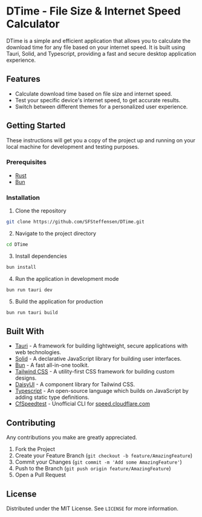 # DTime - File Size & Internet Speed Calculator

DTime is a simple and efficient application that allows you to calculate the download time for any file based on your internet speed. It is built using Tauri, Solid, and Typescript, providing a fast and secure desktop application experience.

## Features

- Calculate download time based on file size and internet speed.
- Test your specific device's internet speed, to get accurate results.
- Switch between different themes for a personalized user experience.

## Getting Started

These instructions will get you a copy of the project up and running on your local machine for development and testing purposes.

### Prerequisites

- [Rust](https://www.rust-lang.org/tools/install)
- [Bun](https://github.com/xylophonez/bun)

### Installation

1. Clone the repository
```bash
git clone https://github.com/SFSteffensen/DTime.git
```
2. Navigate to the project directory
```bash
cd DTime
```
3. Install dependencies
```bash
bun install
```
4. Run the application in development mode
```bash
bun run tauri dev
```
5. Build the application for production
```bash
bun run tauri build
```

## Built With

- [Tauri](https://tauri.studio/) - A framework for building lightweight, secure applications with web technologies.
- [Solid](https://www.solidjs.com/) - A declarative JavaScript library for building user interfaces.
- [Bun](https://bun.sh) - A fast all-in-one toolkit.
- [Tailwind CSS](https://tailwindcss.com/) - A utility-first CSS framework for building custom designs.
- [DaisyUI](https://daisyui.com/) - A component library for Tailwind CSS.
- [Typescript](https://www.typescriptlang.org/) - An open-source language which builds on JavaScript by adding static type definitions.
- [CfSpeedtest](https://github.com/code-inflation/cfspeedtest) - Unofficial CLI for [speed.cloudflare.com](speed.cloudflare.com)
## Contributing

Any contributions you make are greatly appreciated.

1. Fork the Project
2. Create your Feature Branch (`git checkout -b feature/AmazingFeature`)
3. Commit your Changes (`git commit -m 'Add some AmazingFeature'`)
4. Push to the Branch (`git push origin feature/AmazingFeature`)
5. Open a Pull Request

## License

Distributed under the MIT License. See `LICENSE` for more information.
